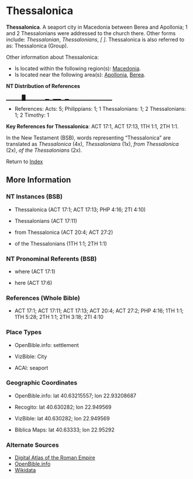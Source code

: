 # Thessalonica
**Thessalonica**. 
A seaport city in Macedonia between Berea and Apollonia; 1 and 2 Thessalonians were addressed to the church there. 
Other forms include: 
*Thessalonian*, *Thessalonians*, *[ ]*. 
Thessalonica is also referred to as: 
Thessalonica (Group). 




Other information about Thessalonica:


* Is located within the following region(s): 
[Macedonia](Macedonia.md). 
* Is located near the following area(s): 
[Apollonia](Apollonia.md), [Berea](Berea.md). 


**NT Distribution of References**

▁▁▁▁█▁▁▁▁▁▂▁▂▂▁▂▁▁▁▁▁▁▁▁▁▁▁
* References: Acts: 5; Philippians: 1; 1 Thessalonians: 1; 2 Thessalonians: 1; 2 Timothy: 1



**Key References for Thessalonica**: 
ACT 17:1, ACT 17:13, 1TH 1:1, 2TH 1:1. 




In the New Testament (BSB), words representing “Thessalonica” are translated as 
*Thessalonica* (4x), *Thessalonians* (1x), *from Thessalonica* (2x), *of the Thessalonians* (2x). 


Return to [Index](00-Index.md)

## More Information

### NT Instances (BSB)

* Thessalonica (ACT 17:1; ACT 17:13; PHP 4:16; 2TI 4:10)

* Thessalonians (ACT 17:11)

* from Thessalonica (ACT 20:4; ACT 27:2)

* of the Thessalonians (1TH 1:1; 2TH 1:1)



### NT Pronominal Referents (BSB)

* where (ACT 17:1)

* here (ACT 17:6)



### References (Whole Bible)

* ACT 17:1; ACT 17:11; ACT 17:13; ACT 20:4; ACT 27:2; PHP 4:16; 1TH 1:1; 1TH 5:28; 2TH 1:1; 2TH 3:18; 2TI 4:10


### Place Types

* OpenBible.info: settlement

* VizBible: City

* ACAI: seaport



### Geographic Coordinates

* OpenBible.info: lat 40.63215557; lon 22.93208687

* Recogito: lat 40.630282; lon 22.949569

* VizBible: lat 40.630282; lon 22.949569

* Biblica Maps: lat 40.63333; lon 22.95292



### Alternate Sources

* [Digital Atlas of the Roman Empire](https://imperium.ahlfeldt.se/places/17068)
* [OpenBible.info](https://www.openbible.info/geo/ancient/afa9d8e)
* [Wikidata](http://www.wikidata.org/entity/Q17151)



